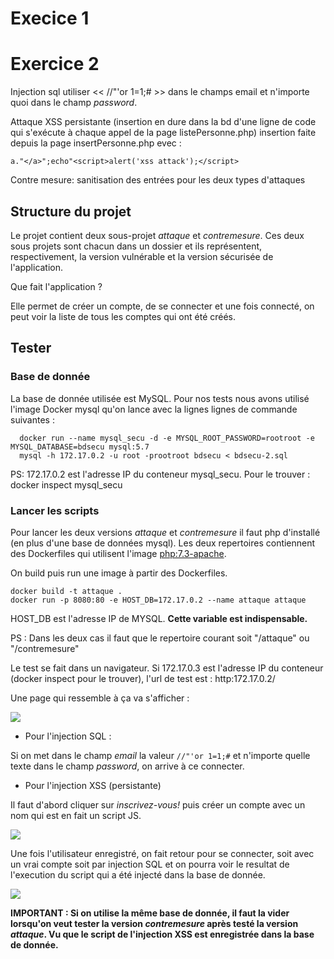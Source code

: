# Execice 1


# Exercice 2


Injection sql utiliser <<  //"'or 1=1;#  >> dans le champs email et n'importe quoi dans le champ *password*.

Attaque XSS persistante (insertion en dure dans la bd d'une ligne de code qui s'exécute à chaque appel de la page listePersonne.php) insertion faite depuis la page insertPersonne.php evec :
   ```
   a."</a>";echo"<script>alert('xss attack');</script>
   ```

Contre mesure: sanitisation des entrées pour les deux types d'attaques

## Structure du projet

Le projet contient deux sous-projet *attaque* et *contremesure*.
Ces deux sous projets sont chacun dans un dossier et ils représentent, respectivement, la version vulnérable et la version sécurisée de l'application.

Que fait l'application ?

Elle permet de créer un compte, de se connecter et une fois connecté, on peut voir la liste de tous les comptes qui ont été créés.


## Tester

### Base de donnée

La base de donnée utilisée est MySQL. Pour nos tests nous avons utilisé l'image Docker mysql qu'on lance avec la lignes lignes de commande suivantes :

 ``` 
   docker run --name mysql_secu -d -e MYSQL_ROOT_PASSWORD=rootroot -e MYSQL_DATABASE=bdsecu mysql:5.7
   mysql -h 172.17.0.2 -u root -prootroot bdsecu < bdsecu-2.sql
 ````

PS: 172.17.0.2  est l'adresse IP du conteneur mysql_secu. Pour le trouver : docker inspect mysql_secu


### Lancer les scripts

Pour lancer les deux versions *attaque* et *contremesure* il faut php d'installé (en plus d'une base de données mysql). Les deux repertoires contiennent des Dockerfiles qui utilisent l'image [php:7.3-apache](https://hub.docker.com/_/php).

On build puis run une image à partir des Dockerfiles.


```
docker build -t attaque .
docker run -p 8080:80 -e HOST_DB=172.17.0.2 --name attaque attaque
```

HOST_DB est l'adresse IP de MYSQL. __Cette variable est indispensable.__

PS :  Dans les deux cas il faut que le repertoire courant soit "/attaque" ou "/contremesure"

Le test se fait dans un navigateur. Si 172.17.0.3 est l'adresse IP du conteneur (docker inspect pour le trouver), l'url de test est : http:172.17.0.2/

Une page qui ressemble à ça va s'afficher :

![](se_connecter.png)

- Pour l'injection SQL :

Si on met dans le champ *email* la valeur ``` //"'or 1=1;# ``` et n'importe quelle texte dans le champ *password*, on arrive à ce connecter.

- Pour l'injection XSS (persistante)

Il faut d'abord cliquer sur *inscrivez-vous!* puis créer un compte avec un nom qui est en fait un script JS.

![](enregistrez.png)

Une fois l'utilisateur enregistré, on fait retour pour se connecter, soit avec un vrai compte soit par injection SQL et on pourra voir le resultat de l'execution du script qui a été injecté dans la base de donnée.

![](popup_attaque.png)

__IMPORTANT : Si on utilise la même base de donnée, il faut la vider lorsqu'on veut tester la version *contremesure* après testé la version *attaque*. Vu que le script de l'injection XSS est enregistrée dans la base de donnée.__